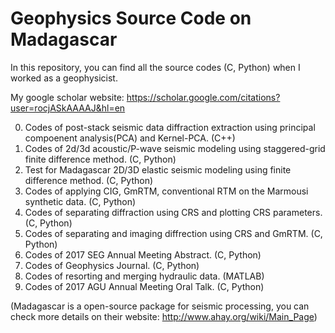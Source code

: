 # Geophysics Source Code on Madagascar

In this repository, you can find all the source codes (C, Python) when I worked as a geophysicist.

My google scholar website: https://scholar.google.com/citations?user=rocjASkAAAAJ&hl=en

0. Codes of post-stack seismic data diffraction extraction using principal compoenent analysis(PCA) and Kernel-PCA. (C++)
1. Codes of 2d/3d acoustic/P-wave seismic modeling using staggered-grid finite difference method. (C, Python)
2. Test for Madagascar 2D/3D elastic seismic modeling using finite difference method. (C, Python)
3. Codes of applying CIG, GmRTM, conventional RTM on the Marmousi synthetic data. (C, Python)
4. Codes of separating diffraction using CRS and plotting CRS parameters. (C, Python)
5. Codes of separating and imaging diffrection using CRS and GmRTM. (C, Python)
6. Codes of 2017 SEG Annual Meeting Abstract. (C, Python)
7. Codes of Geophysics Journal. (C, Python)
8. Codes of resorting and merging hydraulic data. (MATLAB)
9. Codes of 2017 AGU Annual Meeting Oral Talk. (C, Python)

(Madagascar is a open-source package for seismic processing, you can check more details on their website: http://www.ahay.org/wiki/Main_Page)

